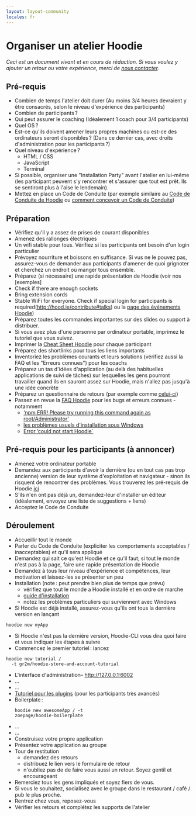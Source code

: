```yaml
---
layout: layout-community
locales: fr
---
```


# Organiser un atelier Hoodie 

*Ceci est un document vivant et en cours de rédaction. Si vous voulez y ajouter un retour ou votre expérience, merci de [nous contacter](http://hood.ie/contact).*

## Pré-requis

- Combien de temps l'atelier doit durer (Au moins 3/4 heures devraient y être consacrés, selon le niveau d'expérience des participants)
- Combien de participants&#x202F;?
- Qui peut assurer le coaching (Idéalement 1 coach pour 3/4 participants)
- Quel OS&#x202F;?
- Est-ce qu'ils doivent amener leurs propres machines ou est-ce des ordinateurs seront disponibles&#x202F;? (Dans ce dernier cas, avec droits d'administration pour les participants&#x202F;?)
- Quel niveau d'expérience&#x202F;?
  - HTML / CSS
  - JavaScript
  - Terminal
- Si possible, organiser une "Installation Party" avant l'atelier en lui-même (les participant peuvent s'y rencontrer et s'assurer que tout est prêt. Ils se sentiront plus à l'aise le lendemain).
- Mettez en place un Code de Conduite (par exemple similaire au [Code de Conduite de Hoodie](http://hood.ie/code-of-conduct) ou [comment concevoir un Code de Conduite](https://adainitiative.org/2014/02/howto-design-a-code-of-conduct-for-your-community/))

## Préparation
- Vérifiez qu'il y a assez de prises de courant disponibles
- Amenez des rallonges électriques
- Un wifi stable pour tous. Vérifiez si les participants ont besoin d'un login particulier
- Prévoyez nourriture et boissons en suffisance. Si vus ne le pouvez pas, assurez-vous de demander aux participants d'amener de quoi grignoter et cherchez un endroit où manger tous ensemble.
- Préparez (si nécessaire) une rapide présentation de Hoodie (voir nos [exemples]
- Check if there are enough sockets
- Bring extension cords
- Stable WiFi for everyone. Check if special login for participants is required(http://hood.ie/contribute#talks) ou la [page des événements Hoodie](http://hood.ie/events))
- Préparez toutes les commandes importantes sur des slides ou support à distribuer.
- Si vous avez plus d'une personne par ordinateur portable, imprimez le tutoriel que vous suivez.
- Imprimer la [Cheat Sheet Hoodie](http://hood.ie/dist/presentations/hoodie-cheat-sheet-print.pdf) pour chaque participant
- Préparez des shortlinks pour tous les liens importants
- Inventoriez les problèmes courants et leurs solutions (vérifiez aussi la FAQ et les "Erreurs connues") pour les coachs
- Préparez un tas d'idées d'application (au delà des habituelles applications de suivi de tâches) sur lesquelles les gens pourront travailler quand ils en sauront assez sur Hoodie, mais n'allez pas jusqu'à une idée concrète
- Préparez un questionnaire de retours (par exemple comme [celui-ci](https://docs.google.com/a/thehoodiefirm.com/forms/d/1toCQfdK4tF2WIXzico5MoMpI_UXpLQ5zvcxFOUhip5M/viewform))
- Passez en revue la [FAQ Hoodie](http://faq.hood.ie) pour les bugs et erreurs connues - notamment
  - [‘npm ERR! Please try running this command again as root/Administrator’](http://faq.hood.ie/#/question/38210259)
  - [les problèmes usuels d'installation sous Windows](http://faq.hood.ie/#/question/48204371) 
  - [Error ’could not start Hoodie`](http://faq.hood.ie/#/question/38210193)

## Pré-requis pour les participants (à annoncer)
- Amenez votre ordinateur portable
- Demandez aux participants d'avoir la dernière (ou en tout cas pas trop ancienne) version de leur système d'exploitation et navigateur - sinon ils risquent de rencontrer des problèmes. Vous trouverez les pré-requis de Hoodie [ici](../hoodieverse/system-requirements-browser-compatibilities-prerequisites-before-getting-started-with-hoodie.html)
- S'ils n'en ont pas déjà un, demandez-leur d'installer un éditeur (idéalement, envoyez une liste de suggestions + liens)
- Acceptez le Code de Conduite

## Déroulement

- Accueillir tout le monde
- Parler du Code de Conduite (expliciter les comportements acceptables / inacceptables) et qu'il sera appliqué
- Demandez qui sait ce qu'est Hoodie et ce qu'il faut; si tout le monde n'est pas à la page, faire une rapide présentation de Hoodie
- Demandez à tous leur niveau d'expérience et compétences, leur motivation et laissez-les se présenter un peu
- Installation (note&#x202F;: peut prendre bien plus de temps que prévu)
  - vérifiez que tout le monde a Hoodie installé et en ordre de marche
  - [guide d'installation](../start)
  - notez les problèmes particuliers qui surviennent avec Windows
- Si Hoodie est déjà installé, assurez-vous qu'ils ont tous la dernière version en lançant
<pre><code>hoodie new myApp</code></pre>
- Si Hoodie n'est pas la dernière version, Hoodie-CLI vous dira quoi faire et vous indiquer les étapes à suivre
- Commencez le premier tutoriel&#x202F;: lancez
<pre><code>hoodie new tutorial /
  -t gr2m/hoodie-store-and-account-tutorial</code></pre> 
- L'interface d'administration– http://127.0.0.1:6002
- …
- …
- [Tutoriel pour les plugins](../plugins/tutorial.html) (pour les participants très avancés)
- Boilerplate&#x202F;: <pre><code>hoodie new awesomeApp /
-t zoepage/hoodie-boilerplate</code></pre> 
- …
- … 
- Construisez votre propre application
- Présentez votre application au groupe
- Tour de restitution
  - demandez des retours
  - distribuez le lien vers le formulaire de retour
  - n'oubliez pas de de faire vous aussi un retour. Soyez gentil et encourageant
- Remerciez tous les gens impliqués et soyez fiers de vous.
- Si vous le souhaitez, socialisez avec le groupe dans le restaurant / café / pub le plus proche.
- Rentrez chez vous, reposez-vous
- Vérifier les retours et complétez les supports de l'atelier